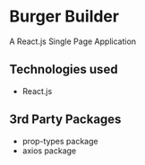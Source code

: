 # Burger Builder
A React.js Single Page Application

## Technologies used
- React.js

## 3rd Party Packages
- prop-types package
- axios package
